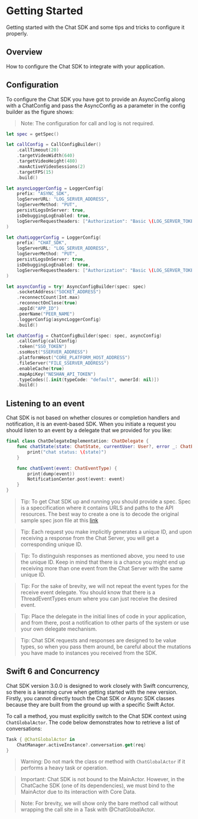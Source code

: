 # Getting Started
Getting started with the Chat SDK and some tips and tricks to configure it properly. 

## Overview
How to configure the Chat SDK to integrate with your application.

## Configuration
To configure the Chat SDK you have got to provide an AsyncConfig along with a ChatConfig and pass the AsyncConfig as a parameter in the config builder as the figure shows:
>Note: The configuration for call and log is not required.
 

```swift
let spec = getSpec()

let callConfig = CallConfigBuilder()
    .callTimeout(20)
    .targetVideoWidth(640)
    .targetVideoHeight(480)
    .maxActiveVideoSessions(2)
    .targetFPS(15)
    .build()

let asyncLoggerConfig = LoggerConfig(
    prefix: "ASYNC_SDK",
    logServerURL: "LOG_SERVER_ADDRESS",
    logServerMethod: "PUT",
    persistLogsOnServer: true,
    isDebuggingLogEnabled: true,
    logServerRequestheaders: ["Authorization": "Basic \(LOG_SERVER_TOKEN)", "Content-Type": "application/json"]
)

let chatLoggerConfig = LoggerConfig(
    prefix: "CHAT_SDK",
    logServerURL: "LOG_SERVER_ADDRESS",
    logServerMethod: "PUT",
    persistLogsOnServer: true,
    isDebuggingLogEnabled: true,
    logServerRequestheaders: ["Authorization": "Basic \(LOG_SERVER_TOKEN)", "Content-Type": "application/json"]
)

let asyncConfig = try! AsyncConfigBuilder(spec: spec)
    .socketAddress("SOCKET_ADDRESS")
    .reconnectCount(Int.max)
    .reconnectOnClose(true)
    .appId("APP_ID")
    .peerName("PEER_NAME")
    .loggerConfig(asyncLoggerConfig)
    .build()

let chatConfig = ChatConfigBuilder(spec: spec, asyncConfig)
    .callConfig(callConfig)
    .token("SSO_TOKEN")
    .ssoHost("SSERVER_ADDRESS")
    .platformHost("CORE_PLATFORM_HOST_ADDRESS")
    .fileServer("FILE_SSERVER_ADDRESS")
    .enableCache(true)
    .mapApiKey("NESHAN_API_TOKEN")
    .typeCodes([.init(typeCode: "default", ownerId: nil)])
    .build()
```

## Listening to an event
Chat SDK is not based on whether closures or completion handlers and notification, it is an event-based SDK.
When you initiate a request you should listen to an event by a delegate that we provided for you like:

```swift
final class ChatDelegateImplementation: ChatDelegate {
    func chatState(state: ChatState, currentUser: User?, error _: ChatError?) {
        print("chat status: \(state)")
    }

    func chatEvent(event: ChatEventType) {
        print(dump(event))
        NotificationCenter.post(event: event)
    }
}
```

>Tip: To get Chat SDK up and running you should provide a spec. Spec is a speccification where it contains URLS and paths to the API resources. The best way to create a one is to decode the original sample spec json file at this [link](https://github.com/hamed8080/bundle/blob/main/Spec.json)

>Tip: Each request you make implicitly generates a unique ID, and upon receiving a response from the Chat Server, you will get a corresponding unique ID.

>Tip: To distinguish responses as mentioned above, you need to use the unique ID. Keep in mind that there is a chance you might end up receiving more than one event from the Chat Server with the same unique ID.

>Tip: For the sake of brevity, we will not repeat the event types for the receive event delegate. You should know that there is a ThreadEventTypes enum where you can just receive the desired event.

>Tip: Place the delegate in the initial lines of code in your application, and from there, post a notification to other parts of the system or use your own delegate mechanism.

>Tip: Chat SDK requests and responses are designed to be value types, so when you pass them around, be careful about the mutations you have made to instances you received from the SDK.

## Swift 6 and Concurrency
Chat SDK version 3.0.0 is designed to work closely with Swift concurrency, so there is a learning curve when getting started with the new version.
Firstly, you cannot directly touch the Chat SDK or Async SDK classes because they are built from the ground up with a specific Swift Actor.

To call a method, you must explicitly switch to the Chat SDK context using ``ChatGlobalActor``. The code below demonstrates how to retrieve a list of conversations:

```swift
Task { @ChatGlobalActor in
    ChatManager.activeInstance?.conversation.get(req)
}
```

>Warning: Do not mark the class or method with ``ChatGlobalActor`` if it performs a heavy task or operation. 

>Important: Chat SDK is not bound to the MainActor. However, in the ChatCache SDK (one of its dependencies), we must bind to the MainActor due to its interaction with Core Data.

>Note: For brevity, we will show only the bare method call without wrapping the call site in a Task with @ChatGlobalActor.
